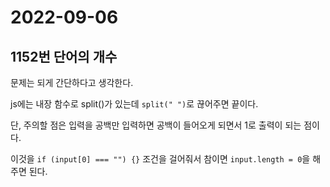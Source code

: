 # 2022-09-06

## 1152번 단어의 개수

문제는 되게 간단하다고 생각한다.

js에는 내장 함수로 split()가 있는데 `split(" ")`로 끊어주면 끝이다.

단, 주의할 점은 입력을 공백만 입력하면 공백이 들어오게 되면서 1로 출력이 되는 점이다.

이것을 `if (input[0] === "") {}` 조건을 걸어줘서 참이면 `input.length = 0`을 해주면 된다.
